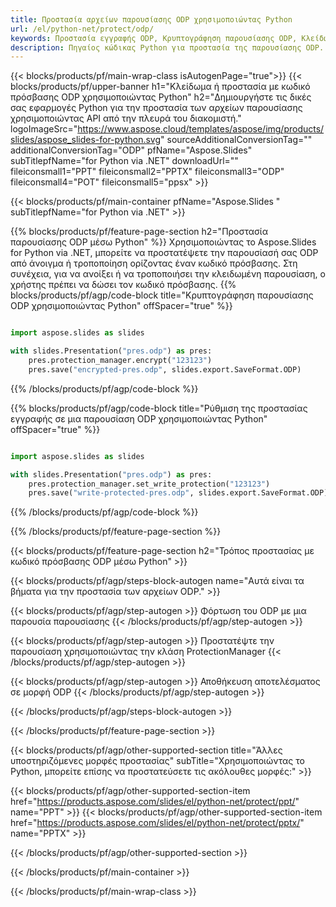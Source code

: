 ```yaml
---
title: Προστασία αρχείων παρουσίασης ODP χρησιμοποιώντας Python
url: /el/python-net/protect/odp/
keywords: Προστασία εγγραφής ODP, Κρυπτογράφηση παρουσίασης ODP, Κλείδωμα ODP, Προστασία ODP
description: Πηγαίος κώδικας Python για προστασία της παρουσίασης ODP.
---
```


{{< blocks/products/pf/main-wrap-class isAutogenPage="true">}}
{{< blocks/products/pf/upper-banner h1="Κλείδωμα ή προστασία με κωδικό πρόσβασης ODP χρησιμοποιώντας Python" h2="Δημιουργήστε τις δικές σας εφαρμογές Python για την προστασία των αρχείων παρουσίασης χρησιμοποιώντας API από την πλευρά του διακομιστή." logoImageSrc="https://www.aspose.cloud/templates/aspose/img/products/slides/aspose_slides-for-python.svg" sourceAdditionalConversionTag="" additionalConversionTag="ODP" pfName="Aspose.Slides" subTitlepfName="for Python via .NET" downloadUrl="" fileiconsmall1="PPT" fileiconsmall2="PPTX" fileiconsmall3="ODP" fileiconsmall4="POT" fileiconsmall5="ppsx" >}}

{{< blocks/products/pf/main-container pfName="Aspose.Slides " subTitlepfName="for Python via .NET" >}}

{{% blocks/products/pf/feature-page-section  h2="Προστασία παρουσίασης ODP μέσω Python" %}}
Χρησιμοποιώντας το Aspose.Slides for Python via .NET, μπορείτε να προστατέψετε την παρουσίασή σας ODP από άνοιγμα ή τροποποίηση ορίζοντας έναν κωδικό πρόσβασης. Στη συνέχεια, για να ανοίξει ή να τροποποιήσει την κλειδωμένη παρουσίαση, ο χρήστης πρέπει να δώσει τον κωδικό πρόσβασης.
{{% blocks/products/pf/agp/code-block title="Κρυπτογράφηση παρουσίασης ODP χρησιμοποιώντας Python" offSpacer="true" %}}

```py

import aspose.slides as slides

with slides.Presentation("pres.odp") as pres:
    pres.protection_manager.encrypt("123123")
    pres.save("encrypted-pres.odp", slides.export.SaveFormat.ODP)
```

{{% /blocks/products/pf/agp/code-block %}}

{{% blocks/products/pf/agp/code-block title="Ρύθμιση της προστασίας εγγραφής σε μια παρουσίαση ODP χρησιμοποιώντας Python" offSpacer="true" %}}

```py

import aspose.slides as slides

with slides.Presentation("pres.odp") as pres:
    pres.protection_manager.set_write_protection("123123")
    pres.save("write-protected-pres.odp", slides.export.SaveFormat.ODP)
```

{{% /blocks/products/pf/agp/code-block %}}

{{% /blocks/products/pf/feature-page-section %}}

{{< blocks/products/pf/feature-page-section  h2="Τρόπος προστασίας με κωδικό πρόσβασης ODP μέσω Python" >}}

{{< blocks/products/pf/agp/steps-block-autogen name="Αυτά είναι τα βήματα για την προστασία των αρχείων ODP." >}}

{{< blocks/products/pf/agp/step-autogen >}}
Φόρτωση του ODP με μια παρουσία παρουσίασης
{{< /blocks/products/pf/agp/step-autogen >}}

{{< blocks/products/pf/agp/step-autogen >}}
Προστατέψτε την παρουσίαση χρησιμοποιώντας την κλάση ProtectionManager
{{< /blocks/products/pf/agp/step-autogen >}}

{{< blocks/products/pf/agp/step-autogen >}}
Αποθήκευση αποτελέσματος σε μορφή ODP
{{< /blocks/products/pf/agp/step-autogen >}}

{{< /blocks/products/pf/agp/steps-block-autogen >}}

{{< /blocks/products/pf/feature-page-section >}}

{{< blocks/products/pf/agp/other-supported-section title="Άλλες υποστηριζόμενες μορφές προστασίας" subTitle="Χρησιμοποιώντας το Python, μπορείτε επίσης να προστατεύσετε τις ακόλουθες μορφές:" >}}

{{< blocks/products/pf/agp/other-supported-section-item href="https://products.aspose.com/slides/el/python-net/protect/ppt/" name="PPT" >}}
{{< blocks/products/pf/agp/other-supported-section-item href="https://products.aspose.com/slides/el/python-net/protect/pptx/" name="PPTX" >}}


{{< /blocks/products/pf/agp/other-supported-section >}}

{{< /blocks/products/pf/main-container >}}
    
{{< /blocks/products/pf/main-wrap-class >}}